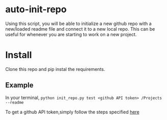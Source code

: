 # auto-init-repo

Using this script, you will be able to initialize a new github repo with a new/loaded readme file and connect it to a new local repo.
This can be useful for whenever you are starting to work on a new project.

# Install

Clone this repo and pip instal the requirements.

## Example

In your terminal, `python init_repo.py test <github API token> /Projects --readme`

To get a github API token,simply follow the steps specified [here](https://docs.github.com/en/free-pro-team@latest/github/authenticating-to-github/creating-a-personal-access-token)
